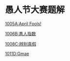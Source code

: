 # 愚人节大赛题解

[1005A:April Fools!](1005A/solution.pdf)

[1006B:愚人指数](1006B/solution.pdf)

[1008C:辨别真假](1008C/solution.pdf)

[1011D:Gmae](1011D/solution.pdf)
